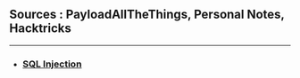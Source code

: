 ## Sources : PayloadAllTheThings, Personal Notes, Hacktricks
---
* ### [SQL Injection](https://github.com/SpiderSec101/Web_Application_Security_Testing/tree/main/Vulnerabilities/SQL%20Injection)
